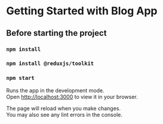 # Getting Started with Blog App


## Before starting the project

### `npm install`

### `npm install @reduxjs/toolkit`

### `npm start`

Runs the app in the development mode.\
Open [http://localhost:3000](http://localhost:3000) to view it in your browser.

The page will reload when you make changes.\
You may also see any lint errors in the console.
